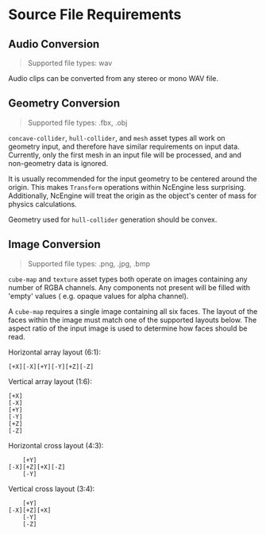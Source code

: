 Source File Requirements
========================

## Audio Conversion
> Supported file types: wav

Audio clips can be converted from any stereo or mono WAV file.

## Geometry Conversion
> Supported file types: .fbx, .obj

`concave-collider`, `hull-collider`, and `mesh` asset types all work on geometry
input, and therefore have similar requirements on input data. Currently, only the
first mesh in an input file will be processed, and and non-geometry data is ignored.

It is usually recommended for the input geometry to be centered around the origin.
This makes `Transform` operations within NcEngine less surprising. Additionally,
NcEngine will treat the origin as the object's center of mass for physics calculations.

Geometry used for `hull-collider` generation should be convex.

## Image Conversion
> Supported file types: .png, .jpg, .bmp

`cube-map` and `texture` asset types both operate on images containing any number
of RGBA channels. Any components not present will be filled with 'empty' values (
e.g. opaque values for alpha channel).

A `cube-map` requires a single image containing all six faces. The layout of
the faces within the image must match one of the supported layouts below. The
aspect ratio of the input image is used to determine how faces should be read.

Horizontal array layout (6:1):
```
[+X][-X][+Y][-Y][+Z][-Z]
```

Vertical array layout (1:6):
```
[+X]
[-X]
[+Y]
[-Y]
[+Z]
[-Z]
```

Horizontal cross layout (4:3):
```
    [+Y]
[-X][+Z][+X][-Z]
    [-Y]
```

Vertical cross layout (3:4):
```
    [+Y]
[-X][+Z][+X]
    [-Y]
    [-Z]
```
